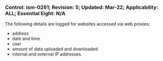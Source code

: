 ### Control: ism-0261; Revision: 5; Updated: Mar-22; Applicability: ALL; Essential Eight: N/A
<p>The following details are logged for websites accessed via web proxies:</p>
                  <ul>
                     <li>address</li>
                     <li>date and time</li>
                     <li>user</li>
                     <li>amount of data uploaded and downloaded</li>
                     <li>internal and external IP addresses.</li>
                  </ul>